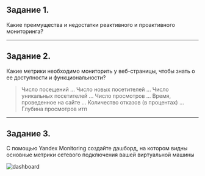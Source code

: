 ## Задание 1.
Какие преимущества и недостатки реактивного и проактивного мониторинга?


---
## Задание 2.
Какие метрики необходимо мониторить у веб-страницы, чтобы знать о ее доступности и функциональности?

>Число посещений ...
>Число новых посетителей ...
>Число уникальных посетителей ...
>Число просмотров ...
>Время, проведенное на сайте ...
>Количество отказов (в процентах) ...
>Глубина просмотров
> итп
---
## Задание 3.
С помощью Yandex Monitoring создайте дашборд, на котором видны основные метрики сетевого подключения вашей виртуальной машины

![dashboard]()
